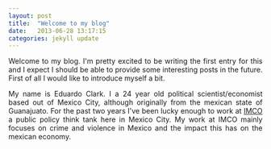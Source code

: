 ```yaml
---
layout: post
title:  "Welcome to my blog"
date:   2013-06-28 13:17:15
categories: jekyll update
---
```


<p align="justify">Welcome to my blog. I'm pretty excited to be writing the first entry for this and I expect I should be able to provide some interesting posts in the future. First of all I would like to introduce myself a bit. </p>

<p align="justify" >My name is Eduardo Clark. I a 24 year old political scientist/economist based out of Mexico City, although originally from the mexican state of Guanajuato. For the past two years I've been lucky enough to work at <a href="http://imco.org.mx" target="_blank">IMCO </a> a public policy think tank here in Mexico City. My work at IMCO mainly focuses on crime and violence in Mexico and the impact this has on the mexican economy.</p> 




